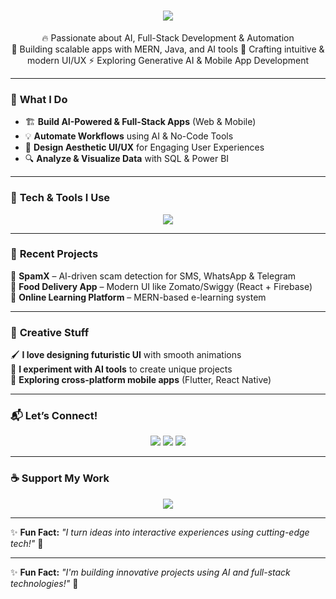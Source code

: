 <h1 align="center">
  <img src="https://readme-typing-svg.herokuapp.com?font=Fira+Code&pause=1000&color=36BCF7&center=true&vCenter=true&width=435&lines=Hey+there!+I'm+Achyuth+%F0%9F%91%8B;Full+Stack+Developer;AI+Enthusiast+%7C+MERN+%7C+Java;Building+Next-Gen+Tech!+🚀" />
</h1>

<p align="center">
  🔥 Passionate about AI, Full-Stack Development & Automation <br>  
  🚀 Building scalable apps with MERN, Java, and AI tools  
  🎨 Crafting intuitive & modern UI/UX  
  ⚡ Exploring Generative AI & Mobile App Development  
</p>

---

### 🎯 **What I Do**
- 🏗 **Build AI-Powered & Full-Stack Apps** (Web & Mobile)  
- 💡 **Automate Workflows** using AI & No-Code Tools  
- 🎨 **Design Aesthetic UI/UX** for Engaging User Experiences  
- 🔍 **Analyze & Visualize Data** with SQL & Power BI  

---

### 🌟 **Tech & Tools I Use**
<p align="center">
  <img src="https://skillicons.dev/icons?i=java,spring,react,nodejs,mongodb,mysql,html,css,js,git,figma,flutter" />
</p>

---

### 🚀 **Recent Projects**
🔹 **SpamX** – AI-driven scam detection for SMS, WhatsApp & Telegram  
🔹 **Food Delivery App** – Modern UI like Zomato/Swiggy (React + Firebase)  
🔹 **Online Learning Platform** – MERN-based e-learning system  

---

### 🎨 **Creative Stuff**
🖌️ **I love designing futuristic UI** with smooth animations  
🤖 **I experiment with AI tools** to create unique projects  
📱 **Exploring cross-platform mobile apps** (Flutter, React Native)  

---

### 📬 **Let’s Connect!**
<p align="center">
  <a href="mailto:your-email@gmail.com"><img src="https://img.shields.io/badge/Email-D14836?style=for-the-badge&logo=gmail&logoColor=white"></a>
  <a href="https://www.linkedin.com/in/your-profile"><img src="https://img.shields.io/badge/LinkedIn-0077B5?style=for-the-badge&logo=linkedin&logoColor=white"></a>
  <a href="https://github.com/Achyuth27"><img src="https://img.shields.io/badge/GitHub-181717?style=for-the-badge&logo=github&logoColor=white"></a>
</p>

---

### ☕ **Support My Work**
<p align="center">
  <a href="https://www.buymeacoffee.com/yourusername">
    <img src="https://img.shields.io/badge/Buy%20Me%20A%20Coffee-F7CA00?style=for-the-badge&logo=buy-me-a-coffee&logoColor=black">
  </a>
</p>

---

✨ **Fun Fact:** _"I turn ideas into interactive experiences using cutting-edge tech!"_ 🚀  

</p>

---

✨ **Fun Fact:** _"I'm building innovative projects using AI and full-stack technologies!"_ 🚀  
